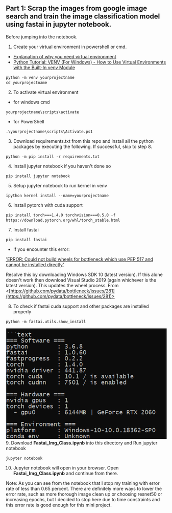 ## Part 1: Scrap the images from google image search and train the image classification model using fastai in jupyter notebook.

Before jumping into the notebook.

1. Create your virtual environment in powershell or cmd.   
  * [Explanation of why you need virtual environment](https://www.youtube.com/watch?v=N5vscPTWKOk)   
  * [Python Tutorial: VENV (For Windows) - How to Use Virtual Environments with the Built-In venv Module](https://www.youtube.com/watch?v=APOPm01BVrk)   
```
python -m venv yourprojectname
cd yourprojectname
```
2. To activate virtual environment
* for windows cmd
```
yourprojectname\scripts\activate
```
* for PowerShell
```
.\yourprojectname\scripts\Activate.ps1
```
3. Download requirements.txt from this repo and install all the python packages by executing the following. If successful, skip to step 8.
```
python -m pip install -r requirements.txt
```
4. Install jupyter notebook if you haven't done so
```
pip install jupyter notebook
```
5. Setup jupyter notebook to run kernel in venv
```
ipython kernel install --name=yourprojectname
```
6. Install pytorch with cuda support
```
pip install torch===1.4.0 torchvision===0.5.0 -f https://download.pytorch.org/whl/torch_stable.html
```
7. Install fastai
```
pip install fastai
```

* If you encounter this error:

['ERROR: Could not build wheels for bottleneck which use PEP 517 and cannot be installed directly'](https://github.com/pydata/bottleneck/issues/281)

Resolve this by downloading Windows SDK 10 (latest version). If this alone doesn't work then download Visual Studio 2019 (again whichever is the latest version). This updates the wheel process. From <[https://github.com/pydata/bottleneck/issues/281](https://github.com/pydata/bottleneck/issues/281)>

8. To check if fastai cuda support and other packages are installed properly
```
python -m fastai.utils.show_install
```
![fastai.utils.show_install](https://github.com/Unicorndy/FASTAI_Image_Classification_with_Azure_Function_and_Telegram_bot_Deployment/blob/master/image/show_install.png)  
9. Download **Fastai_Img_Class.ipynb** into this directory and Run jupyter notebook
```
jupyter notebook
```
10. Jupyter notebook will open in your browser. Open **Fastai_Img_Class.ipynb** and continue from there.

Note: As you can see from the notebook that I stop my training with error rate of less than 0.65 percent. There are definitely more ways to lower the error rate, such as more thorough image clean up or choosing resnet50 or increasing epochs, but I decided to stop here due to time constraints and this error rate is good enough for this mini project.
